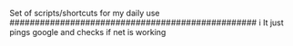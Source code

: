 Set of scripts/shortcuts for my daily use
#################################################
i
It just pings google and checks if net is working
